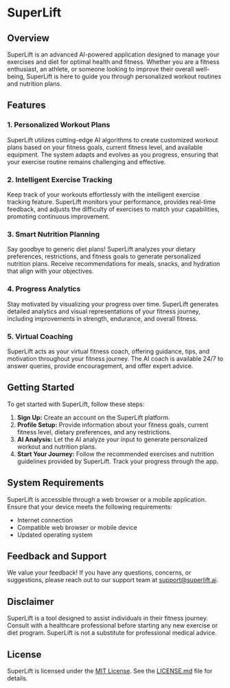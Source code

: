 # SuperLift

## Overview

SuperLift is an advanced AI-powered application designed to manage your exercises and diet for optimal health and fitness. Whether you are a fitness enthusiast, an athlete, or someone looking to improve their overall well-being, SuperLift is here to guide you through personalized workout routines and nutrition plans.

## Features

### 1. Personalized Workout Plans

SuperLift utilizes cutting-edge AI algorithms to create customized workout plans based on your fitness goals, current fitness level, and available equipment. The system adapts and evolves as you progress, ensuring that your exercise routine remains challenging and effective.

### 2. Intelligent Exercise Tracking

Keep track of your workouts effortlessly with the intelligent exercise tracking feature. SuperLift monitors your performance, provides real-time feedback, and adjusts the difficulty of exercises to match your capabilities, promoting continuous improvement.

### 3. Smart Nutrition Planning

Say goodbye to generic diet plans! SuperLift analyzes your dietary preferences, restrictions, and fitness goals to generate personalized nutrition plans. Receive recommendations for meals, snacks, and hydration that align with your objectives.

### 4. Progress Analytics

Stay motivated by visualizing your progress over time. SuperLift generates detailed analytics and visual representations of your fitness journey, including improvements in strength, endurance, and overall fitness.

### 5. Virtual Coaching

SuperLift acts as your virtual fitness coach, offering guidance, tips, and motivation throughout your fitness journey. The AI coach is available 24/7 to answer queries, provide encouragement, and offer expert advice.

## Getting Started

To get started with SuperLift, follow these steps:

1. **Sign Up:** Create an account on the SuperLift platform.
2. **Profile Setup:** Provide information about your fitness goals, current fitness level, dietary preferences, and any restrictions.
3. **AI Analysis:** Let the AI analyze your input to generate personalized workout and nutrition plans.
4. **Start Your Journey:** Follow the recommended exercises and nutrition guidelines provided by SuperLift. Track your progress through the app.

## System Requirements

SuperLift is accessible through a web browser or a mobile application. Ensure that your device meets the following requirements:

- Internet connection
- Compatible web browser or mobile device
- Updated operating system

## Feedback and Support

We value your feedback! If you have any questions, concerns, or suggestions, please reach out to our support team at [support@superlift.ai](mailto:vivek@flaplabs.tech).

## Disclaimer

SuperLift is a tool designed to assist individuals in their fitness journey. Consult with a healthcare professional before starting any new exercise or diet program. SuperLift is not a substitute for professional medical advice.

## License

SuperLift is licensed under the [MIT License](LICENSE.md). See the [LICENSE.md](LICENSE.md) file for details.
